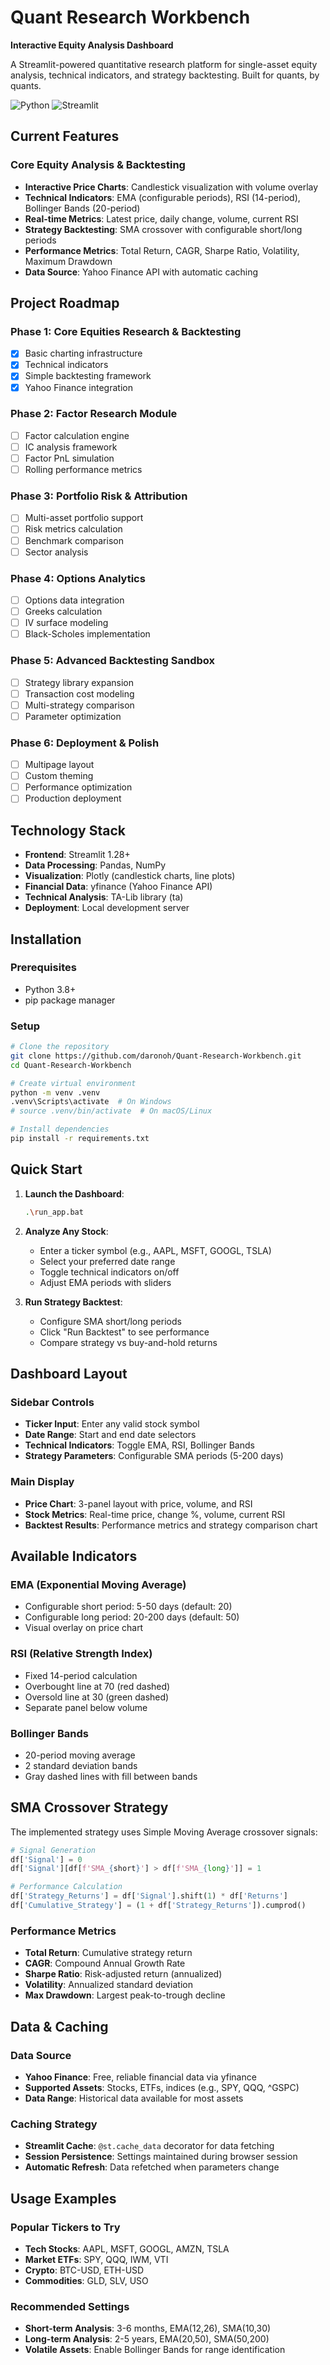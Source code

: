 # Quant Research Workbench
**Interactive Equity Analysis Dashboard**

A Streamlit-powered quantitative research platform for single-asset equity analysis, technical indicators, and strategy backtesting. Built for quants, by quants.

![Python](https://img.shields.io/badge/python-v3.8+-blue.svg)
![Streamlit](https://img.shields.io/badge/streamlit-v1.28+-red.svg)

## Current Features

### Core Equity Analysis & Backtesting
- **Interactive Price Charts**: Candlestick visualization with volume overlay
- **Technical Indicators**: EMA (configurable periods), RSI (14-period), Bollinger Bands (20-period)
- **Real-time Metrics**: Latest price, daily change, volume, current RSI
- **Strategy Backtesting**: SMA crossover with configurable short/long periods
- **Performance Metrics**: Total Return, CAGR, Sharpe Ratio, Volatility, Maximum Drawdown
- **Data Source**: Yahoo Finance API with automatic caching

## Project Roadmap

### Phase 1: Core Equities Research & Backtesting
- [x] Basic charting infrastructure
- [x] Technical indicators
- [x] Simple backtesting framework
- [x] Yahoo Finance integration

### Phase 2: Factor Research Module
- [ ] Factor calculation engine
- [ ] IC analysis framework
- [ ] Factor PnL simulation
- [ ] Rolling performance metrics

### Phase 3: Portfolio Risk & Attribution
- [ ] Multi-asset portfolio support
- [ ] Risk metrics calculation
- [ ] Benchmark comparison
- [ ] Sector analysis

### Phase 4: Options Analytics
- [ ] Options data integration
- [ ] Greeks calculation
- [ ] IV surface modeling
- [ ] Black-Scholes implementation

### Phase 5: Advanced Backtesting Sandbox
- [ ] Strategy library expansion
- [ ] Transaction cost modeling
- [ ] Multi-strategy comparison
- [ ] Parameter optimization

### Phase 6: Deployment & Polish
- [ ] Multipage layout
- [ ] Custom theming
- [ ] Performance optimization
- [ ] Production deployment

## Technology Stack

- **Frontend**: Streamlit 1.28+
- **Data Processing**: Pandas, NumPy
- **Visualization**: Plotly (candlestick charts, line plots)
- **Financial Data**: yfinance (Yahoo Finance API)
- **Technical Analysis**: TA-Lib library (ta)
- **Deployment**: Local development server

## Installation

### Prerequisites
- Python 3.8+
- pip package manager

### Setup
```bash
# Clone the repository
git clone https://github.com/daronoh/Quant-Research-Workbench.git
cd Quant-Research-Workbench

# Create virtual environment
python -m venv .venv
.venv\Scripts\activate  # On Windows
# source .venv/bin/activate  # On macOS/Linux

# Install dependencies
pip install -r requirements.txt
```

## Quick Start

1. **Launch the Dashboard**:
   ```bash
   .\run_app.bat
   ```

2. **Analyze Any Stock**:
   - Enter a ticker symbol (e.g., AAPL, MSFT, GOOGL, TSLA)
   - Select your preferred date range
   - Toggle technical indicators on/off
   - Adjust EMA periods with sliders

3. **Run Strategy Backtest**:
   - Configure SMA short/long periods
   - Click "Run Backtest" to see performance
   - Compare strategy vs buy-and-hold returns

## Dashboard Layout

### Sidebar Controls
- **Ticker Input**: Enter any valid stock symbol
- **Date Range**: Start and end date selectors  
- **Technical Indicators**: Toggle EMA, RSI, Bollinger Bands
- **Strategy Parameters**: Configurable SMA periods (5-200 days)

### Main Display
- **Price Chart**: 3-panel layout with price, volume, and RSI
- **Stock Metrics**: Real-time price, change %, volume, current RSI
- **Backtest Results**: Performance metrics and strategy comparison chart

## Available Indicators

### EMA (Exponential Moving Average)
- Configurable short period: 5-50 days (default: 20)
- Configurable long period: 20-200 days (default: 50)
- Visual overlay on price chart

### RSI (Relative Strength Index)
- Fixed 14-period calculation
- Overbought line at 70 (red dashed)
- Oversold line at 30 (green dashed)
- Separate panel below volume

### Bollinger Bands
- 20-period moving average
- 2 standard deviation bands
- Gray dashed lines with fill between bands

## SMA Crossover Strategy

The implemented strategy uses Simple Moving Average crossover signals:

```python
# Signal Generation
df['Signal'] = 0
df['Signal'][df[f'SMA_{short}'] > df[f'SMA_{long}']] = 1

# Performance Calculation  
df['Strategy_Returns'] = df['Signal'].shift(1) * df['Returns']
df['Cumulative_Strategy'] = (1 + df['Strategy_Returns']).cumprod()
```

### Performance Metrics
- **Total Return**: Cumulative strategy return
- **CAGR**: Compound Annual Growth Rate
- **Sharpe Ratio**: Risk-adjusted return (annualized)
- **Volatility**: Annualized standard deviation
- **Max Drawdown**: Largest peak-to-trough decline

## Data & Caching

### Data Source
- **Yahoo Finance**: Free, reliable financial data via yfinance
- **Supported Assets**: Stocks, ETFs, indices (e.g., SPY, QQQ, ^GSPC)
- **Data Range**: Historical data available for most assets

### Caching Strategy
- **Streamlit Cache**: `@st.cache_data` decorator for data fetching
- **Session Persistence**: Settings maintained during browser session
- **Automatic Refresh**: Data refetched when parameters change

## Usage Examples

### Popular Tickers to Try
- **Tech Stocks**: AAPL, MSFT, GOOGL, AMZN, TSLA
- **Market ETFs**: SPY, QQQ, IWM, VTI
- **Crypto**: BTC-USD, ETH-USD
- **Commodities**: GLD, SLV, USO

### Recommended Settings
- **Short-term Analysis**: 3-6 months, EMA(12,26), SMA(10,30)
- **Long-term Analysis**: 2-5 years, EMA(20,50), SMA(50,200)
- **Volatile Assets**: Enable Bollinger Bands for range identification

